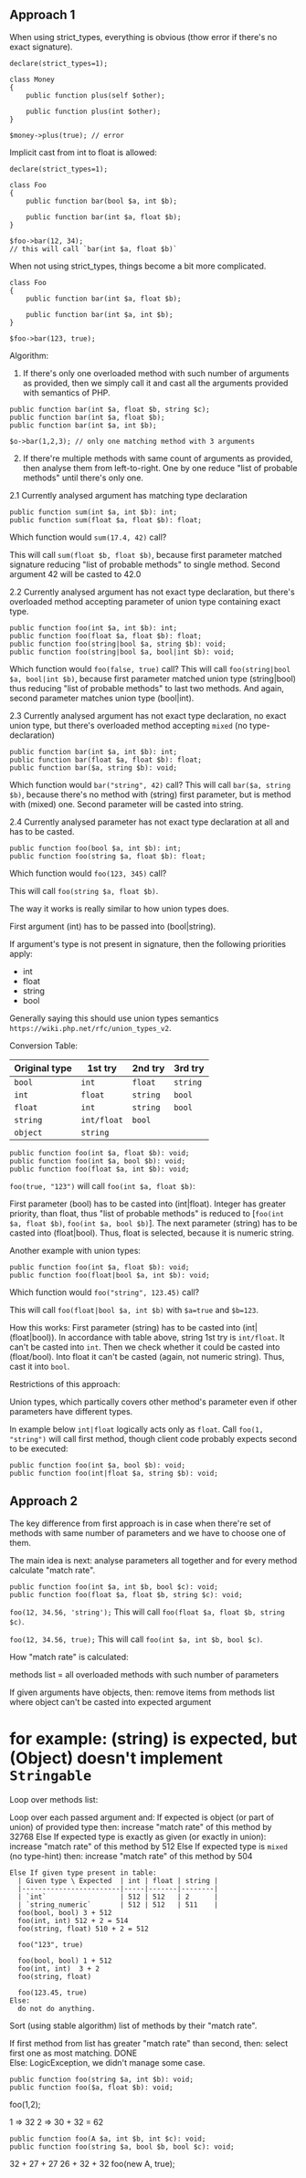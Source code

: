 
## Approach 1

When using strict_types, everything is obvious (thow error if there's no exact signature).

```
declare(strict_types=1);

class Money
{
	public function plus(self $other);
	
	public function plus(int $other);
}

$money->plus(true); // error
```

Implicit cast from int to float is allowed:

```
declare(strict_types=1);

class Foo
{
	public function bar(bool $a, int $b);

	public function bar(int $a, float $b);
}

$foo->bar(12, 34);
// this will call `bar(int $a, float $b)`
```

When not using strict_types, things become a bit more complicated.

```
class Foo
{
	public function bar(int $a, float $b);

	public function bar(int $a, int $b);
}

$foo->bar(123, true);
```

Algorithm:

1. If there's only one overloaded method with such number of arguments as provided, then we simply call it and cast all the arguments provided with semantics of PHP.

```
public function bar(int $a, float $b, string $c);
public function bar(int $a, float $b);
public function bar(int $a, int $b);

$o->bar(1,2,3); // only one matching method with 3 arguments
```

2. If there're multiple methods with same count of arguments as provided, then analyse them from left-to-right. One by one reduce "list of probable methods" until there's only one.

2.1 Currently analysed argument has matching type declaration

```
public function sum(int $a, int $b): int;
public function sum(float $a, float $b): float;
```

Which function would `sum(17.4, 42)` call?

This will call `sum(float $b, float $b)`, because first parameter matched signature reducing "list of probable methods" to single method. Second argument 42 will be casted to 42.0

2.2 Currently analysed argument has not exact type declaration, but there's overloaded method accepting parameter of union type containing exact type.

```
public function foo(int $a, int $b): int;
public function foo(float $a, float $b): float;
public function foo(string|bool $a, string $b): void;
public function foo(string|bool $a, bool|int $b): void;
```

Which function would `foo(false, true)` call?
This will call `foo(string|bool $a, bool|int $b)`, because first parameter matched union type (string|bool) thus reducing "list of probable methods" to last two methods. And again, second parameter matches union type (bool|int).


2.3 Currently analysed argument has not exact type declaration, no exact union type, but there's overloaded method accepting `mixed` (no type-declaration)

```
public function bar(int $a, int $b): int;
public function bar(float $a, float $b): float;
public function bar($a, string $b): void;
```

Which function would `bar("string", 42)` call?
This will call `bar($a, string $b)`, because there's no method with (string) first parameter, but is method with (mixed) one. Second parameter will be casted into string.

2.4 Currently analysed parameter has not exact type declaration at all and has to be casted.

```
public function foo(bool $a, int $b): int;
public function foo(string $a, float $b): float;
```

Which function would `foo(123, 345)` call?

This will call `foo(string $a, float $b)`.

The way it works is really similar to how union types does.

First argument (int) has to be passed into (bool|string).

If argument's type is not present in signature, then the following priorities apply:
- int
- float
- string
- bool

Generally saying this should use union types semantics `https://wiki.php.net/rfc/union_types_v2`.

Conversion Table:

| Original type |	1st try  |	2nd try  |	3rd try  |
|---------------|------------|-----------|-----------|
| `bool`        | `int`      | 	`float`  |	`string` |
| `int`         | `float`    | 	`string` |	`bool`   |
| `float`       | `int`      | 	`string` |	`bool`   |
| `string`      | `int/float`| 	`bool`   |           |
| `object`      | `string`   |           |           |


```
public function foo(int $a, float $b): void;
public function foo(int $a, bool $b): void;
public function foo(float $a, int $b): void;
```

`foo(true, "123")` will call `foo(int $a, float $b)`:

First parameter (bool) has to be casted into (int|float). Integer has greater priority, than float, thus "list of probable methods" is reduced to [`foo(int $a, float $b)`, `foo(int $a, bool $b)`]. The next parameter (string) has to be casted into (float|bool). Thus, float is selected, because it is numeric string.


Another example with union types:
```
public function foo(int $a, float $b): void;
public function foo(float|bool $a, int $b): void;
```

Which function would `foo("string", 123.45)` call?

This will call `foo(float|bool $a, int $b)` with `$a=true` and `$b=123`.

How this works:
First parameter (string) has to be casted into (int|(float|bool)). In accordance with table above, string 1st try is `int/float`. It can't be casted into `int`. Then we check whether it could be casted into (float/bool). Into float it can't be casted (again, not numeric string). Thus, cast it into `bool`.

Restrictions of this approach:

Union types, which partically covers other method's parameter even if other parameters have different types.

In example below `int|float` logically acts only as `float`. 
Call `foo(1, "string")` will call first method, though client code probably expects second to be executed:

```
public function foo(int $a, bool $b): void;
public function foo(int|float $a, string $b): void;
```

## Approach 2

The key difference from first approach is in case when there're set of methods with same number of parameters and we have to choose one of them.

The main idea is next: analyse parameters all together and for every method calculate "match rate". 

```
public function foo(int $a, int $b, bool $c): void;
public function foo(float $a, float $b, string $c): void;
```

`foo(12, 34.56, 'string');`
This will call `foo(float $a, float $b, string $c)`.

`foo(12, 34.56, true);`
This will call `foo(int $a, int $b, bool $c)`.

How "match rate" is calculated:

methods list = all overloaded methods with such number of parameters

If given arguments have objects, then:
  remove items from methods list where object can't be casted into expected argument
  # for example: (string) is expected, but (Object) doesn't implement `Stringable`

Loop over methods list:

  Loop over each passed argument and:
    If expected is object (or part of union) of provided type then:
	  increase "match rate" of this method by 32768
    Else If expected type is exactly as given (or exactly in union):
	  increase "match rate" of this method by 512
	Else If expected type is `mixed` (no type-hint) then:
	  increase "match rate" of this method by 504
	
	Else If given type present in table:
	  | Given type \ Expected  | int | float | string |
      |------------------------|-----|-------|--------|
      | `int`                  | 512 | 512   | 2      |
      | `string_numeric`       | 512 | 512   | 511    |
	  foo(bool, bool) 3 + 512
	  foo(int, int) 512 + 2 = 514
	  foo(string, float) 510 + 2 = 512
	  
	  foo("123", true)
	  
	  foo(bool, bool) 1 + 512
	  foo(int, int)  3 + 2
	  foo(string, float) 
	 
	  foo(123.45, true) 
    Else:
	  do not do anything.
Sort (using stable algorithm) list of methods by their "match rate".

If first method from list has greater "match rate" than second, then:
   select first one as most matching. DONE   
Else:
  LogicException, we didn't manage some case.
  
```
public function foo(string $a, int $b): void;
public function foo($a, float $b): void;
```

foo(1,2);

1 => 32
2 => 30 + 32 = 62


```
public function foo(A $a, int $b, int $c): void;
public function foo(string $a, bool $b, bool $c): void;
```

32 + 27 + 27
26 + 32 + 32
foo(new A, true);